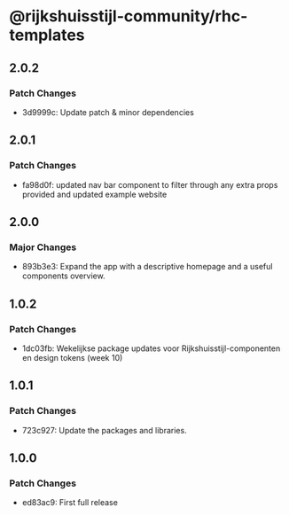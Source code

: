 # @rijkshuisstijl-community/rhc-templates

## 2.0.2

### Patch Changes

- 3d9999c: Update patch & minor dependencies

## 2.0.1

### Patch Changes

- fa98d0f: updated nav bar component to filter through any extra props provided and updated example website

## 2.0.0

### Major Changes

- 893b3e3: Expand the app with a descriptive homepage and a useful components overview.

## 1.0.2

### Patch Changes

- 1dc03fb: Wekelijkse package updates voor Rijkshuisstijl-componenten en design tokens (week 10)

## 1.0.1

### Patch Changes

- 723c927: Update the packages and libraries.

## 1.0.0

### Patch Changes

- ed83ac9: First full release
